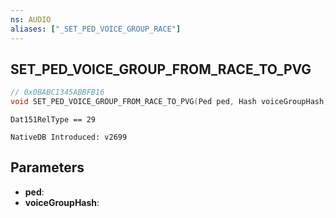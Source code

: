 ```yaml
---
ns: AUDIO 
aliases: ["_SET_PED_VOICE_GROUP_RACE"] 
---
```


## SET_PED_VOICE_GROUP_FROM_RACE_TO_PVG

```c
// 0x0BABC1345ABBFB16 
void SET_PED_VOICE_GROUP_FROM_RACE_TO_PVG(Ped ped, Hash voiceGroupHash);
```

```
Dat151RelType == 29
```

```
NativeDB Introduced: v2699
```

## Parameters
* **ped**:
* **voiceGroupHash**:
